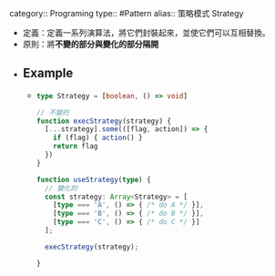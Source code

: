 category:: Programing
type:: #Pattern
alias:: 策略模式 Strategy

- 定義：定義一系列演算法，將它們封裝起來，並使它們可以互相替換。
- 原則：將**不變的部分與變化的部分隔開**
- ## Example
	- ```typescript
	  type Strategy = [boolean, () => void]
	  
	  // 不變的
	  function execStrategy(strategy) {
	    [...strategy].some(([flag, action]) => {
	      if (flag) { action() }
	      return flag
	    })
	  }
	  
	  function useStrategy(type) {
	    // 變化的
	    const strategy: Array<Strategy> = [
	      [type === 'A', () => { /* do A */ }],
	      [type === 'B', () => { /* do B */ }],
	      [type === 'C', () => { /* do C */ }]
	    ];
	  
	    execStrategy(strategy);
	  
	  }
	  ```